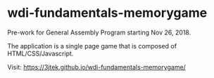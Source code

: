 # wdi-fundamentals-memorygame

Pre-work for General Assembly Program starting Nov 26, 2018.

The application is a single page game that is composed of HTML/CSS/Javascript.

Visit: https://3jtek.github.io/wdi-fundamentals-memorygame/
